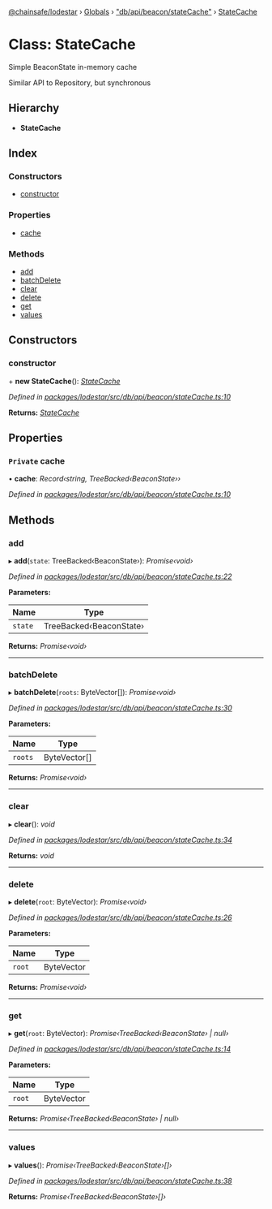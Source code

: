 [@chainsafe/lodestar](../README.md) › [Globals](../globals.md) › ["db/api/beacon/stateCache"](../modules/_db_api_beacon_statecache_.md) › [StateCache](_db_api_beacon_statecache_.statecache.md)

# Class: StateCache

Simple BeaconState in-memory cache

Similar API to Repository, but synchronous

## Hierarchy

* **StateCache**

## Index

### Constructors

* [constructor](_db_api_beacon_statecache_.statecache.md#constructor)

### Properties

* [cache](_db_api_beacon_statecache_.statecache.md#private-cache)

### Methods

* [add](_db_api_beacon_statecache_.statecache.md#add)
* [batchDelete](_db_api_beacon_statecache_.statecache.md#batchdelete)
* [clear](_db_api_beacon_statecache_.statecache.md#clear)
* [delete](_db_api_beacon_statecache_.statecache.md#delete)
* [get](_db_api_beacon_statecache_.statecache.md#get)
* [values](_db_api_beacon_statecache_.statecache.md#values)

## Constructors

###  constructor

\+ **new StateCache**(): *[StateCache](_db_api_beacon_statecache_.statecache.md)*

*Defined in [packages/lodestar/src/db/api/beacon/stateCache.ts:10](https://github.com/ChainSafe/lodestar/blob/e2d6cf79d/packages/lodestar/src/db/api/beacon/stateCache.ts#L10)*

**Returns:** *[StateCache](_db_api_beacon_statecache_.statecache.md)*

## Properties

### `Private` cache

• **cache**: *Record‹string, TreeBacked‹BeaconState››*

*Defined in [packages/lodestar/src/db/api/beacon/stateCache.ts:10](https://github.com/ChainSafe/lodestar/blob/e2d6cf79d/packages/lodestar/src/db/api/beacon/stateCache.ts#L10)*

## Methods

###  add

▸ **add**(`state`: TreeBacked‹BeaconState›): *Promise‹void›*

*Defined in [packages/lodestar/src/db/api/beacon/stateCache.ts:22](https://github.com/ChainSafe/lodestar/blob/e2d6cf79d/packages/lodestar/src/db/api/beacon/stateCache.ts#L22)*

**Parameters:**

Name | Type |
------ | ------ |
`state` | TreeBacked‹BeaconState› |

**Returns:** *Promise‹void›*

___

###  batchDelete

▸ **batchDelete**(`roots`: ByteVector[]): *Promise‹void›*

*Defined in [packages/lodestar/src/db/api/beacon/stateCache.ts:30](https://github.com/ChainSafe/lodestar/blob/e2d6cf79d/packages/lodestar/src/db/api/beacon/stateCache.ts#L30)*

**Parameters:**

Name | Type |
------ | ------ |
`roots` | ByteVector[] |

**Returns:** *Promise‹void›*

___

###  clear

▸ **clear**(): *void*

*Defined in [packages/lodestar/src/db/api/beacon/stateCache.ts:34](https://github.com/ChainSafe/lodestar/blob/e2d6cf79d/packages/lodestar/src/db/api/beacon/stateCache.ts#L34)*

**Returns:** *void*

___

###  delete

▸ **delete**(`root`: ByteVector): *Promise‹void›*

*Defined in [packages/lodestar/src/db/api/beacon/stateCache.ts:26](https://github.com/ChainSafe/lodestar/blob/e2d6cf79d/packages/lodestar/src/db/api/beacon/stateCache.ts#L26)*

**Parameters:**

Name | Type |
------ | ------ |
`root` | ByteVector |

**Returns:** *Promise‹void›*

___

###  get

▸ **get**(`root`: ByteVector): *Promise‹TreeBacked‹BeaconState› | null›*

*Defined in [packages/lodestar/src/db/api/beacon/stateCache.ts:14](https://github.com/ChainSafe/lodestar/blob/e2d6cf79d/packages/lodestar/src/db/api/beacon/stateCache.ts#L14)*

**Parameters:**

Name | Type |
------ | ------ |
`root` | ByteVector |

**Returns:** *Promise‹TreeBacked‹BeaconState› | null›*

___

###  values

▸ **values**(): *Promise‹TreeBacked‹BeaconState›[]›*

*Defined in [packages/lodestar/src/db/api/beacon/stateCache.ts:38](https://github.com/ChainSafe/lodestar/blob/e2d6cf79d/packages/lodestar/src/db/api/beacon/stateCache.ts#L38)*

**Returns:** *Promise‹TreeBacked‹BeaconState›[]›*
